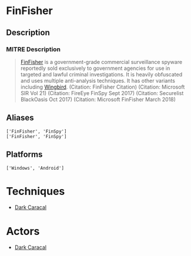 
# FinFisher

## Description

### MITRE Description

> [FinFisher](https://attack.mitre.org/software/S0182) is a government-grade commercial surveillance spyware reportedly sold exclusively to government agencies for use in targeted and lawful criminal investigations. It is heavily obfuscated and uses multiple anti-analysis techniques. It has other variants including [Wingbird](https://attack.mitre.org/software/S0176). (Citation: FinFisher Citation) (Citation: Microsoft SIR Vol 21) (Citation: FireEye FinSpy Sept 2017) (Citation: Securelist BlackOasis Oct 2017) (Citation: Microsoft FinFisher March 2018)

## Aliases

```
['FinFisher', 'FinSpy']
['FinFisher', 'FinSpy']
```

## Platforms

```
['Windows', 'Android']
```

# Techniques


* [Dark Caracal](../techniques/Dark-Caracal.md)


# Actors


* [Dark Caracal](../actors/Dark-Caracal.md)

